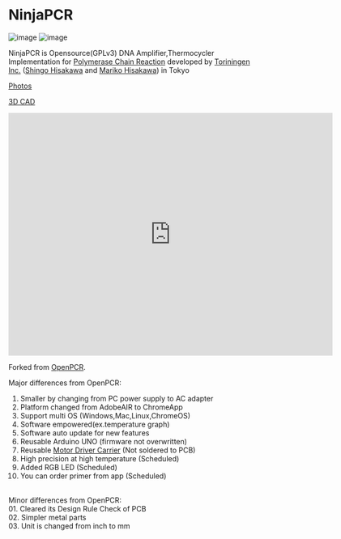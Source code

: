 NinjaPCR
============
![image](https://raw.github.com/hisashin/NinjaPCR/master/img/logo_100.png)
![image](https://raw.github.com/hisashin/NinjaPCR/master/img/pcr_300.png)

NinjaPCR is Opensource(GPLv3) DNA Amplifier,Thermocycler Implementation for [Polymerase Chain Reaction](http://en.wikipedia.org/wiki/Polymerase_chain_reaction) developed by [Toriningen Inc.](http://www.tori.st) ([Shingo Hisakawa](https://www.facebook.com/hisakawa) and [Mariko Hisakawa](https://www.facebook.com/maripo)) in Tokyo<br />

[Photos](https://www.facebook.com/hisakawa/media_set?set=a.10151895843079481.663784480&type=3)

[3D CAD](https://fusion360.autodesk.com/projects/ninjapcr)
<iframe width="640" height="480" frameborder="0" allowFullScreen webkitallowfullscreen mozallowfullscreen src="https://fusion360.autodesk.com/models/0c04caa2f3fd44976f0a40222659674f/embed"></iframe>

Forked from [OpenPCR](https://github.com/jperfetto/OpenPCR).

Major differences from OpenPCR:<br />
01. Smaller by changing from PC power supply to AC adapter<br />
02. Platform changed from AdobeAIR to ChromeApp<br />
03. Support multi OS (Windows,Mac,Linux,ChromeOS)<br />
04. Software empowered(ex.temperature graph)<br />
05. Software auto update for new features<br />
06. Reusable Arduino UNO (firmware not overwritten)<br />
07. Reusable [Motor Driver Carrier](http://www.pololu.com/product/1451) (Not soldered to PCB)<br />
08. High precision at high temperature (Scheduled)<br />
09. Added RGB LED (Scheduled)<br />
10. You can order primer from app (Scheduled)<br />
<br />
Minor differences from OpenPCR:<br />
01. Cleared its Design Rule Check of PCB<br />
02. Simpler metal parts<br />
03. Unit is changed from inch to mm<br />
